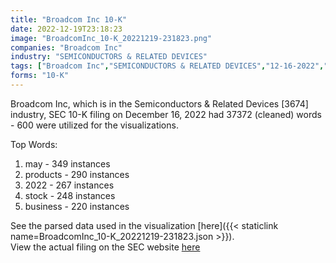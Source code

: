 ```yaml
---
title: "Broadcom Inc 10-K"
date: 2022-12-19T23:18:23
image: "BroadcomInc_10-K_20221219-231823.png"
companies: "Broadcom Inc"
industry: "SEMICONDUCTORS & RELATED DEVICES"
tags: ["Broadcom Inc","SEMICONDUCTORS & RELATED DEVICES","12-16-2022","10-K"]
forms: "10-K"
---
```

Broadcom Inc, which is in the Semiconductors & Related Devices [3674] industry, SEC 10-K filing on December 16, 2022 had 37372 (cleaned) words - 600 were utilized for the visualizations.

Top Words:
1. may - 349 instances
2. products - 290 instances
3. 2022 - 267 instances
4. stock - 248 instances
5. business - 220 instances


See the parsed data used in the visualization [here]({{< staticlink name=BroadcomInc_10-K_20221219-231823.json >}}).  
View the actual filing on the SEC website [here](https://www.sec.gov/Archives/edgar/data/1730168/0001730168-22-000118.txt)